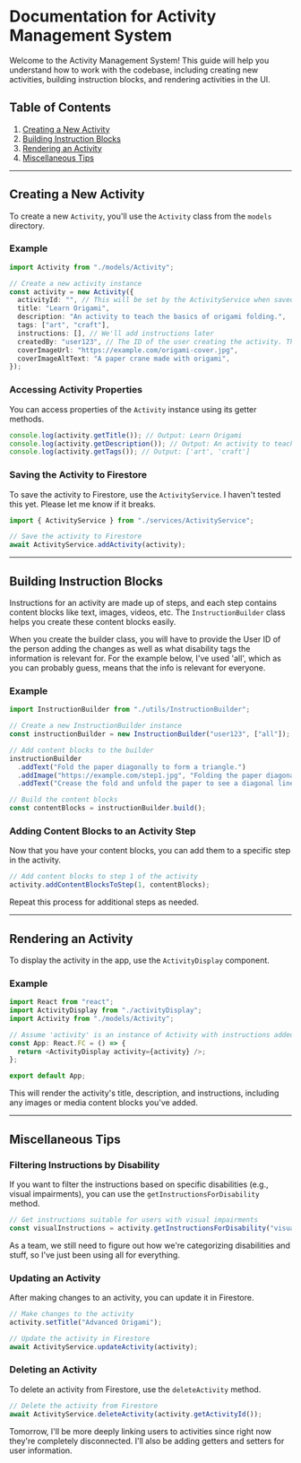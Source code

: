 # Documentation for Activity Management System

Welcome to the Activity Management System! This guide will help you understand how to work with the codebase, including creating new activities, building instruction blocks, and rendering activities in the UI.

## Table of Contents

1. [Creating a New Activity](#creating-a-new-activity)
2. [Building Instruction Blocks](#building-instruction-blocks)
3. [Rendering an Activity](#rendering-an-activity)
4. [Miscellaneous Tips](#miscellaneous-tips)

---

## Creating a New Activity

To create a new `Activity`, you'll use the `Activity` class from the `models` directory.

### Example

```typescript
import Activity from "./models/Activity";

// Create a new activity instance
const activity = new Activity({
  activityId: "", // This will be set by the ActivityService when saved to Firestore
  title: "Learn Origami",
  description: "An activity to teach the basics of origami folding.",
  tags: ["art", "craft"],
  instructions: [], // We'll add instructions later
  createdBy: "user123", // The ID of the user creating the activity. This will eventually be set automatically.
  coverImageUrl: "https://example.com/origami-cover.jpg",
  coverImageAltText: "A paper crane made with origami",
});
```

### Accessing Activity Properties

You can access properties of the `Activity` instance using its getter methods.

```typescript
console.log(activity.getTitle()); // Output: Learn Origami
console.log(activity.getDescription()); // Output: An activity to teach the basics of origami folding.
console.log(activity.getTags()); // Output: ['art', 'craft']
```

### Saving the Activity to Firestore

To save the activity to Firestore, use the `ActivityService`. I haven't tested this yet. Please let me know if it breaks.

```typescript
import { ActivityService } from "./services/ActivityService";

// Save the activity to Firestore
await ActivityService.addActivity(activity);
```

---

## Building Instruction Blocks

Instructions for an activity are made up of steps, and each step contains content blocks like text, images, videos, etc. The `InstructionBuilder` class helps you create these content blocks easily.

When you create the builder class, you will have to provide the User ID of the person adding the changes as well as what disability tags the information is relevant for. For the example below, I've used 'all', which as you can probably guess, means that the info is relevant for everyone.

### Example

```typescript
import InstructionBuilder from "./utils/InstructionBuilder";

// Create a new InstructionBuilder instance
const instructionBuilder = new InstructionBuilder("user123", ["all"]);

// Add content blocks to the builder
instructionBuilder
  .addText("Fold the paper diagonally to form a triangle.")
  .addImage("https://example.com/step1.jpg", "Folding the paper diagonally") // Second parameter is alt-text.
  .addText("Crease the fold and unfold the paper to see a diagonal line.");

// Build the content blocks
const contentBlocks = instructionBuilder.build();
```

### Adding Content Blocks to an Activity Step

Now that you have your content blocks, you can add them to a specific step in the activity.

```typescript
// Add content blocks to step 1 of the activity
activity.addContentBlocksToStep(1, contentBlocks);
```

Repeat this process for additional steps as needed.

---

## Rendering an Activity

To display the activity in the app, use the `ActivityDisplay` component.

### Example

```typescript
import React from "react";
import ActivityDisplay from "./activityDisplay";
import Activity from "./models/Activity";

// Assume 'activity' is an instance of Activity with instructions added
const App: React.FC = () => {
  return <ActivityDisplay activity={activity} />;
};

export default App;
```

This will render the activity's title, description, and instructions, including any images or media content blocks you've added.

---

## Miscellaneous Tips

### Filtering Instructions by Disability

If you want to filter the instructions based on specific disabilities (e.g., visual impairments), you can use the `getInstructionsForDisability` method.

```typescript
// Get instructions suitable for users with visual impairments
const visualInstructions = activity.getInstructionsForDisability("visual");
```

As a team, we still need to figure out how we're categorizing disabilities and stuff, so I've just been using all for everything.

### Updating an Activity

After making changes to an activity, you can update it in Firestore.

```typescript
// Make changes to the activity
activity.setTitle("Advanced Origami");

// Update the activity in Firestore
await ActivityService.updateActivity(activity);
```

### Deleting an Activity

To delete an activity from Firestore, use the `deleteActivity` method.

```typescript
// Delete the activity from Firestore
await ActivityService.deleteActivity(activity.getActivityId());
```

Tomorrow, I'll be more deeply linking users to activities since right now they're completely disconnected. I'll also be adding getters and setters for user information.